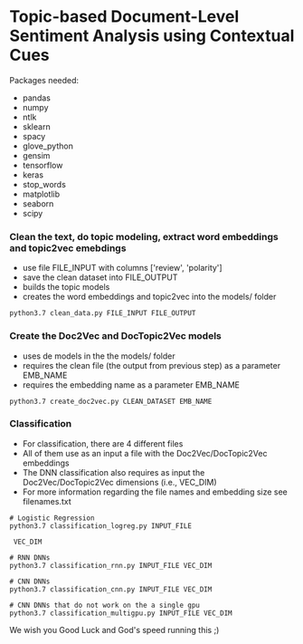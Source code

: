 # Topic-based Document-Level Sentiment Analysis using Contextual Cues


Packages needed:
- pandas
- numpy
- ntlk
- sklearn
- spacy
- glove_python
- gensim
- tensorflow
- keras
- stop_words
- matplotlib
- seaborn
- scipy

### Clean the text, do topic modeling, extract word embeddings and topic2vec emebdings
- use file FILE_INPUT with columns ['review', 'polarity']
- save the clean dataset into FILE_OUTPUT
- builds the topic models
- creates the word embeddings and topic2vec into the models/ folder

```
python3.7 clean_data.py FILE_INPUT FILE_OUTPUT
```

### Create the Doc2Vec and DocTopic2Vec models
- uses de models in the the models/ folder
- requires the clean file (the output from previous step) as a parameter EMB_NAME
- requires the embedding name as a parameter EMB_NAME 


```
python3.7 create_doc2vec.py CLEAN_DATASET EMB_NAME
```


### Classification
- For classification, there are 4 different files
- All of them use as an input a file with the Doc2Vec/DocTopic2Vec embeddings
- The DNN classification also requires as input the Doc2Vec/DocTopic2Vec dimensions (i.e., VEC_DIM)
- For more information regarding the file names and embedding size see filenames.txt

```
# Logistic Regression
python3.7 classification_logreg.py INPUT_FILE

 VEC_DIM

# RNN DNNs
python3.7 classification_rnn.py INPUT_FILE VEC_DIM

# CNN DNNs
python3.7 classification_cnn.py INPUT_FILE VEC_DIM

# CNN DNNs that do not work on the a single gpu
python3.7 classification_multigpu.py INPUT_FILE VEC_DIM
```

We wish you Good Luck and God's speed running this ;)
